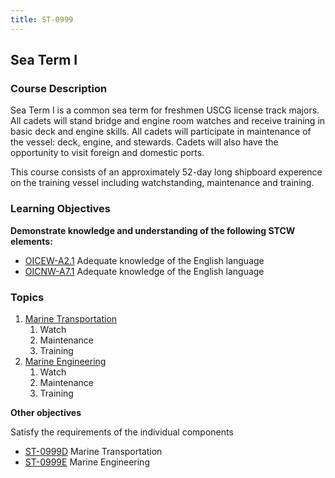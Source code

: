 ```yaml
---
title: ST-0999
---
```


## Sea Term I 

### Course Description

Sea Term I is a common sea term for freshmen USCG license track majors. All cadets will stand bridge and engine room watches and receive training in basic deck and engine skills. All cadets will participate in maintenance of the vessel: deck, engine, and stewards. Cadets will also have the opportunity to visit foreign and domestic ports.

This course consists of an approximately 52-day long shipboard experence on the training vessel including watchstanding, maintenance and training.


### Learning Objectives

**Demonstrate knowledge and understanding of the following STCW elements:**

* [OICEW-A2.1](31#OICEW-A2\.1) Adequate knowledge of the English language
* [OICNW-A7.1](21#OICNW-A7\.1) Adequate knowledge of the English language 


### Topics

1. [Marine Transportation](st-0999d) 
    1. Watch
    2. Maintenance
    3. Training
2. [Marine Engineering](st-0999e) 
    1. Watch
    2. Maintenance
    3. Training



**Other objectives**


Satisfy the requirements of the individual components

*  [ST-0999D](st-0999d) Marine Transportation
*  [ST-0999E](st-0999e) Marine Engineering




